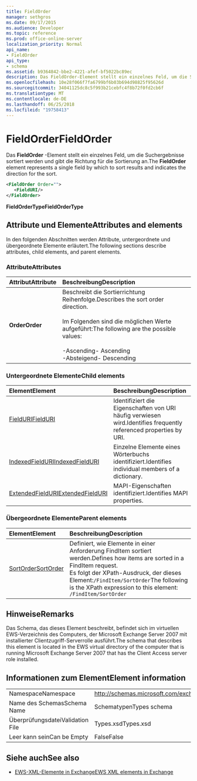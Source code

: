 ```yaml
---
title: FieldOrder
manager: sethgros
ms.date: 09/17/2015
ms.audience: Developer
ms.topic: reference
ms.prod: office-online-server
localization_priority: Normal
api_name:
- FieldOrder
api_type:
- schema
ms.assetid: b9364842-bbe2-4221-afef-bf5022bc89ec
description: Das FieldOrder-Element stellt ein einzelnes Feld, um die Suchergebnisse sortiert werden und gibt die Richtung für die Sortierung an.
ms.openlocfilehash: 10e28f066f7fa6799bf6b03b694d98825f95626d
ms.sourcegitcommit: 34041125dc8c5f993b21cebfc4f8b72f0fd2cb6f
ms.translationtype: MT
ms.contentlocale: de-DE
ms.lasthandoff: 06/25/2018
ms.locfileid: "19758413"
---
```

# <a name="fieldorder"></a><span data-ttu-id="372d2-103">FieldOrder</span><span class="sxs-lookup"><span data-stu-id="372d2-103">FieldOrder</span></span>

<span data-ttu-id="372d2-104">Das **FieldOrder** -Element stellt ein einzelnes Feld, um die Suchergebnisse sortiert werden und gibt die Richtung für die Sortierung an.</span><span class="sxs-lookup"><span data-stu-id="372d2-104">The **FieldOrder** element represents a single field by which to sort results and indicates the direction for the sort.</span></span> 
  
```xml
<FieldOrder Order="">
   <FieldURI/>
</FieldOrder>
```

 <span data-ttu-id="372d2-105">**FieldOrderType**</span><span class="sxs-lookup"><span data-stu-id="372d2-105">**FieldOrderType**</span></span>
## <a name="attributes-and-elements"></a><span data-ttu-id="372d2-106">Attribute und Elemente</span><span class="sxs-lookup"><span data-stu-id="372d2-106">Attributes and elements</span></span>

<span data-ttu-id="372d2-107">In den folgenden Abschnitten werden Attribute, untergeordnete und übergeordnete Elemente erläutert.</span><span class="sxs-lookup"><span data-stu-id="372d2-107">The following sections describe attributes, child elements, and parent elements.</span></span>
  
### <a name="attributes"></a><span data-ttu-id="372d2-108">Attribute</span><span class="sxs-lookup"><span data-stu-id="372d2-108">Attributes</span></span>

|<span data-ttu-id="372d2-109">**Attribut**</span><span class="sxs-lookup"><span data-stu-id="372d2-109">**Attribute**</span></span>|<span data-ttu-id="372d2-110">**Beschreibung**</span><span class="sxs-lookup"><span data-stu-id="372d2-110">**Description**</span></span>|
|:-----|:-----|
|<span data-ttu-id="372d2-111">**Order**</span><span class="sxs-lookup"><span data-stu-id="372d2-111">**Order**</span></span> <br/> | <span data-ttu-id="372d2-112">Beschreibt die Sortierrichtung Reihenfolge.</span><span class="sxs-lookup"><span data-stu-id="372d2-112">Describes the sort order direction.</span></span><br/><br/> <span data-ttu-id="372d2-113">Im Folgenden sind die möglichen Werte aufgeführt:</span><span class="sxs-lookup"><span data-stu-id="372d2-113">The following are the possible values:</span></span> <br/> <br/><span data-ttu-id="372d2-114">-Ascending</span><span class="sxs-lookup"><span data-stu-id="372d2-114">-  Ascending</span></span>  <br/><span data-ttu-id="372d2-115">-Absteigend</span><span class="sxs-lookup"><span data-stu-id="372d2-115">-  Descending</span></span>  <br/> |
   
### <a name="child-elements"></a><span data-ttu-id="372d2-116">Untergeordnete Elemente</span><span class="sxs-lookup"><span data-stu-id="372d2-116">Child elements</span></span>

|<span data-ttu-id="372d2-117">**Element**</span><span class="sxs-lookup"><span data-stu-id="372d2-117">**Element**</span></span>|<span data-ttu-id="372d2-118">**Beschreibung**</span><span class="sxs-lookup"><span data-stu-id="372d2-118">**Description**</span></span>|
|:-----|:-----|
|[<span data-ttu-id="372d2-119">FieldURI</span><span class="sxs-lookup"><span data-stu-id="372d2-119">FieldURI</span></span>](fielduri.md) <br/> |<span data-ttu-id="372d2-120">Identifiziert die Eigenschaften von URI häufig verwiesen wird.</span><span class="sxs-lookup"><span data-stu-id="372d2-120">Identifies frequently referenced properties by URI.</span></span>  <br/> |
|[<span data-ttu-id="372d2-121">IndexedFieldURI</span><span class="sxs-lookup"><span data-stu-id="372d2-121">IndexedFieldURI</span></span>](indexedfielduri.md) <br/> |<span data-ttu-id="372d2-122">Einzelne Elemente eines Wörterbuchs identifiziert.</span><span class="sxs-lookup"><span data-stu-id="372d2-122">Identifies individual members of a dictionary.</span></span>  <br/> |
|[<span data-ttu-id="372d2-123">ExtendedFieldURI</span><span class="sxs-lookup"><span data-stu-id="372d2-123">ExtendedFieldURI</span></span>](extendedfielduri.md) <br/> |<span data-ttu-id="372d2-124">MAPI-Eigenschaften identifiziert.</span><span class="sxs-lookup"><span data-stu-id="372d2-124">Identifies MAPI properties.</span></span>  <br/> |
   
### <a name="parent-elements"></a><span data-ttu-id="372d2-125">Übergeordnete Elemente</span><span class="sxs-lookup"><span data-stu-id="372d2-125">Parent elements</span></span>

|<span data-ttu-id="372d2-126">**Element**</span><span class="sxs-lookup"><span data-stu-id="372d2-126">**Element**</span></span>|<span data-ttu-id="372d2-127">**Beschreibung**</span><span class="sxs-lookup"><span data-stu-id="372d2-127">**Description**</span></span>|
|:-----|:-----|
|[<span data-ttu-id="372d2-128">SortOrder</span><span class="sxs-lookup"><span data-stu-id="372d2-128">SortOrder</span></span>](sortorder.md) <br/> |<span data-ttu-id="372d2-129">Definiert, wie Elemente in einer Anforderung FindItem sortiert werden.</span><span class="sxs-lookup"><span data-stu-id="372d2-129">Defines how items are sorted in a FindItem request.</span></span>  <br/> <span data-ttu-id="372d2-130">Es folgt der XPath-Ausdruck, der dieses Element:`/FindItem/SortOrder`</span><span class="sxs-lookup"><span data-stu-id="372d2-130">The following is the XPath expression to this element:  `/FindItem/SortOrder`</span></span> <br/> |
   
## <a name="remarks"></a><span data-ttu-id="372d2-131">Hinweise</span><span class="sxs-lookup"><span data-stu-id="372d2-131">Remarks</span></span>

<span data-ttu-id="372d2-132">Das Schema, das dieses Element beschreibt, befindet sich im virtuellen EWS-Verzeichnis des Computers, der Microsoft Exchange Server 2007 mit installierter Clientzugriff-Serverrolle ausführt.</span><span class="sxs-lookup"><span data-stu-id="372d2-132">The schema that describes this element is located in the EWS virtual directory of the computer that is running Microsoft Exchange Server 2007 that has the Client Access server role installed.</span></span>
  
## <a name="element-information"></a><span data-ttu-id="372d2-133">Informationen zum Element</span><span class="sxs-lookup"><span data-stu-id="372d2-133">Element information</span></span>

|||
|:-----|:-----|
|<span data-ttu-id="372d2-134">Namespace</span><span class="sxs-lookup"><span data-stu-id="372d2-134">Namespace</span></span>  <br/> |http://schemas.microsoft.com/exchange/services/2006/types  <br/> |
|<span data-ttu-id="372d2-135">Name des Schemas</span><span class="sxs-lookup"><span data-stu-id="372d2-135">Schema Name</span></span>  <br/> |<span data-ttu-id="372d2-136">Schematypen</span><span class="sxs-lookup"><span data-stu-id="372d2-136">Types schema</span></span>  <br/> |
|<span data-ttu-id="372d2-137">Überprüfungsdatei</span><span class="sxs-lookup"><span data-stu-id="372d2-137">Validation File</span></span>  <br/> |<span data-ttu-id="372d2-138">Types.xsd</span><span class="sxs-lookup"><span data-stu-id="372d2-138">Types.xsd</span></span>  <br/> |
|<span data-ttu-id="372d2-139">Leer kann sein</span><span class="sxs-lookup"><span data-stu-id="372d2-139">Can be Empty</span></span>  <br/> |<span data-ttu-id="372d2-140">False</span><span class="sxs-lookup"><span data-stu-id="372d2-140">False</span></span>  <br/> |
   
## <a name="see-also"></a><span data-ttu-id="372d2-141">Siehe auch</span><span class="sxs-lookup"><span data-stu-id="372d2-141">See also</span></span>

- [<span data-ttu-id="372d2-142">EWS-XML-Elemente in Exchange</span><span class="sxs-lookup"><span data-stu-id="372d2-142">EWS XML elements in Exchange</span></span>](ews-xml-elements-in-exchange.md)

